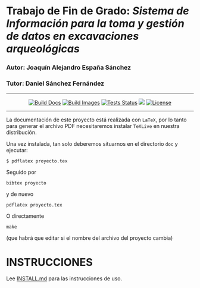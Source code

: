 # Trabajo de Fin de Grado: *Sistema de Información para la toma y gestión de datos en excavaciones arqueológicas*


### Autor: Joaquín Alejandro España Sánchez
### Tutor: Daniel Sánchez Fernández
___
<p align="center"> 
<a href="https://github.com/alexespana/TFG/actions/workflows/docs.yml"><img src="https://github.com/alexespana/TFG/actions/workflows/docs.yml/badge.svg" alt="Build Docs"></a>
<a href="https://github.com/alexespana/TFG/actions/workflows/build.yml"><img src="https://github.com/alexespana/TFG/actions/workflows/build.yml/badge.svg" alt="Build Images"></a>
<a href="https://github.com/alexespana/TFG/actions/workflows/tests.yml"><img src="https://github.com/alexespana/TFG/actions/workflows/tests.yml/badge.svg" alt="Tests Status"></a>
<a href="https://codecov.io/gh/alexespana/TFG"><img src="https://codecov.io/gh/alexespana/TFG/branch/master/graph/badge.svg?token=IRSGLTKUCT"/></a>
<a href="https://www.gnu.org/licenses/gpl-3.0"><img src="https://img.shields.io/badge/License-GPLv3-blue.svg" alt="License"></a>
</p>

___

La documentación de este proyecto está realizada con `LaTeX`, por lo
tanto para generar el archivo PDF necesitaremos instalar `TeXLive` en
nuestra distribución.

Una vez instalada, tan solo deberemos situarnos en el directorio `doc` y ejecutar:

`
$ pdflatex proyecto.tex
`

Seguido por

    bibtex proyecto
    
y de nuevo

    pdflatex proyecto.tex

O directamente

    make
    
(que habrá que editar si el nombre del archivo del proyecto cambia)

# INSTRUCCIONES

Lee [INSTALL.md](INSTALL.md) para las instrucciones de uso.
